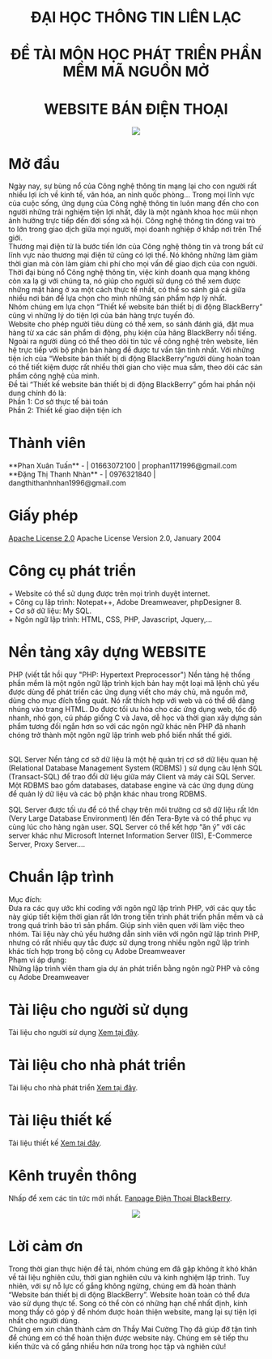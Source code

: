 <html>
<head>
	<meta charset="utf-8">
</head>
<body>
        <h1>
	<center>ĐẠI HỌC THÔNG TIN LIÊN LẠC</center>
	</h1>
	<h1>
	<center>ĐỀ TÀI MÔN HỌC PHÁT TRIỂN PHẦN MỀM MÃ NGUỒN MỞ</center>
	</h1>
	<h1>
	<center>WEBSITE BÁN ĐIỆN THOẠI</center>
	</h1>
	<p><center><img src="https://uphinhnhanh.com/images/2017/07/15/111.png"></center></p>
	<!--  -->
	<h1>Mở đầu</h1>
	<p>
		Ngày nay, sự bùng nổ của Công nghệ thông tin mạng lại cho con người rất nhiều lợi ích về kinh tế, văn hóa, an nình quốc phòng… Trong mọi lĩnh vực của cuộc sống, ứng dụng của Công nghệ thông tin luôn mang đến cho con người những trải nghiệm tiện lợi nhất, đây là một ngành khoa học mũi nhọn ảnh hưởng trực tiếp đến đời sống xã hội. Công nghệ thông tin đóng vai trò to lớn trong giao dịch giữa mọi người, mọi doanh nghiệp ở khắp nơi trên Thế giới.<br />
Thương mại điện tử là bước tiến lớn của Công nghệ thông tin và trong bất cứ lĩnh vực nào thương mại điện tử cũng có lợi thế. Nó không những làm giảm thời gian mà còn làm giảm chi phí cho mọi vấn đề giao dịch của con người. Thời đại bùng nổ Công nghệ thông tin, việc kinh doanh qua mạng không còn xa lạ gì với chúng ta, nó giúp cho người sử dụng có thể xem được những mặt hàng ở xa một cách thực tế nhất, có thể so sánh giá cả giữa nhiều nơi bán để lựa chọn cho mình những sản phẩm hợp lý nhất.<br />
Nhóm chúng em lựa chọn “Thiết kế website bán thiết bị di động BlackBerry” cũng vì những lý do tiện lợi của bán hàng trực tuyến đó.<br /> Website cho phép người tiêu dùng có thể xem, so sánh đánh giá, đặt mua hàng từ xa các sản phẩm di động, phụ kiện của hãng BlackBerry nổi tiếng. Ngoài ra người dùng có thể theo dõi tin tức về công nghệ trên website, liên hệ trực tiếp với bộ phận bán hàng đề được tư vấn tận tình nhất. Với những tiện ích của “Website bán thiết bị di động BlackBerry”người dùng hoàn toàn có thể tiết kiệm được rất nhiều thời gian cho việc mua sắm, theo dõi các sản phẩm công nghệ của mình.<br />
Đề tài “Thiết kế website bán thiết bị di động BlackBerry” gồm hai phần nội dung chính đó là:<br />
Phần 1: Cơ sở thực tế bài toán<br />
Phần 2: Thiết kế giao diện tiện ích<br />
      </p>
      <!--  -->
      <h1>Thành viên</h1>
<p>
**Phan Xuân Tuấn** -  | 01663072100 | prophan1171996@gmail.com<br />
**Đặng Thị Thanh Nhàn** -  | 0976321840 | dangthithanhnhan1996@gmail.com
</p>
	<h1>Giấy phép</h1>
	<p>
		<a href="https://github.com/GROUPBAOCAO4305/WEB-BAN-DIEN-THOAI/blob/master/LICENSE">Apache License 2.0</a> Apache License Version 2.0, January 2004
	</p>
	<h1>Công cụ phát triển</h1>
	<p>
	+ Website có thể sử dụng được trên mọi trình duyệt internet.<br />
	+ Công cụ lập trình: Notepat++, Adobe Dreamweaver, phpDesigner 8.<br />
	+ Cơ sở dữ liệu: My SQL.<br />
	+ Ngôn ngữ lập trình: HTML, CSS, PHP, Javascript, Jquery,…<br />
	</p>
	<h1>Nền tảng xây dựng WEBSITE</h1>
	<p>
	PHP (viết tắt hồi quy "PHP: Hypertext Preprocessor") Nền tảng hệ thống phần mềm là một ngôn ngữ lập trình kịch bản hay một loại mã lệnh chủ yếu được dùng để phát triển các ứng dụng viết cho máy chủ, mã nguồn mở, dùng cho mục đích tổng quát. Nó rất thích hợp với web và có thể dễ dàng nhúng vào trang HTML. Do được tối ưu hóa cho các ứng dụng web, tốc độ nhanh, nhỏ gọn, cú pháp giống C và Java, dễ học và thời gian xây dựng sản phẩm tương đối ngắn hơn so với các ngôn ngữ khác nên PHP đã nhanh chóng trở thành một ngôn ngữ lập trình web phổ biến nhất thế giới.<br />
	<br />
	
SQL Server Nền tảng cơ sở dữ liệu là một hệ quản trị cơ sở dữ liệu quan hệ (Relational Database Management System (RDBMS) ) sử dụng câu lệnh SQL (Transact-SQL) để trao đổi dữ liệu giữa máy Client và máy cài SQL Server. Một RDBMS bao gồm databases, database engine và các ứng dụng dùng để quản lý dữ liệu và các bộ phận khác nhau trong RDBMS.<br />

SQL Server được tối ưu để có thể chạy trên môi trường cơ sở dữ liệu rất lớn (Very Large Database Environment) lên đến Tera-Byte và có thể phục vụ cùng lúc cho hàng ngàn user. SQL Server có thể kết hợp “ăn ý” với các server khác như Microsoft Internet Information Server (IIS), E-Commerce Server, Proxy Server….<br />
</p>
<h1>Chuẩn lập trình</h1>
<p>
Mục đích:<br />
Đưa ra các quy ước khi coding với ngôn ngữ lập trình PHP, với các quy tắc này giúp tiết kiệm thời gian rất lớn trong tiến trình phát triển phần mềm và cả trong quá trình bảo trì sản phẩm. Giúp sinh viên quen với làm việc theo nhóm. Tài liệu này chủ yếu hướng dẫn sinh viên với ngôn ngữ lập trình PHP, nhưng có rất nhiều quy tắc được sử dụng trong nhiều ngôn ngữ lập trình khác tích hợp trong bộ công cụ Adobe Dreamweaver<br />
Phạm vi áp dụng:<br />
Những lập trình viên tham gia dự án phát triển bằng ngôn ngữ PHP và công cụ Adobe Dreamweaver<br />
</p>

<h1>Tài liệu cho người sử dụng</h1>
<p>
Tài liệu cho người sử dụng <a href="https://github.com/GROUPBAOCAO4305/WEB-BAN-DIEN-THOAI/blob/master/T%C3%A0i%20li%E1%BB%87u%20cho%20ng%C6%B0%E1%BB%9Di%20s%E1%BB%AD%20d%E1%BB%A5ng.md" target="_blank">Xem tại đây</a>. 
</p>
<h1>Tài liệu cho nhà phát triển</h1>
<p>
Tài liệu cho nhà phát triển <a href="https://github.com/GROUPBAOCAO4305/WEB-BAN-DIEN-THOAI/blob/master/T%C3%A0i%20li%E1%BB%87u%20cho%20nh%C3%A0%20ph%C3%A1t%20tri%E1%BB%83n.md" target="_blank">Xem tại đây</a>.
</p>
<h1>Tài liệu thiết kế</h1>
<p>
Tài liệu thiết kế <a href="https://github.com/GROUPBAOCAO4305/WEB-BAN-DIEN-THOAI/blob/master/T%C3%A0i%20li%E1%BB%87u%20thi%E1%BA%BFt%20k%E1%BA%BF.md" target="_blank">Xem tại đây</a>.
</p>
<h1>Kênh truyền thông</h1>
Nhấp để xem các tin tức mới nhất. <a href="https://www.facebook.com/%C4%90I%E1%BB%86N-THO%E1%BA%A0I-Blackberry-216992638825141/" target="_blank">Fanpage Điện Thoại BlackBerry</a>.
<p><center><img src="https://uphinhnhanh.com/images/2017/07/16/1.png"></center></p>
<h1>Lời cảm ơn</h1>
<p>
Trong thời gian thực hiện đề tài, nhóm chúng em đã gặp không ít khó khăn về tài liệu nghiên cứu, thời gian nghiên cứu và kinh nghiệm lập trình. Tuy nhiên, với sự nỗ lực cố gắng không ngừng, chúng em đã hoàn thành “Website bán thiết bị di động BlackBerry”. Website hoàn toàn có thể đưa vào sử dụng thực tế. Song có thể còn có những hạn chế nhất định, kính mong thầy cô góp ý để nhóm được hoàn thiện website, mang lại sự tiện lợi nhất cho người dùng.<br />
	Chúng em xin chân thành cảm ơn Thầy Mai Cường Thọ đã giúp đỡ tận tình để chúng em có thể hoàn thiện được website này. Chúng em sẽ tiếp thu kiến thức và cố gắng nhiều hơn nữa trong học tập và nghiên cứu!<br />

</p>
  </body>
</html>





